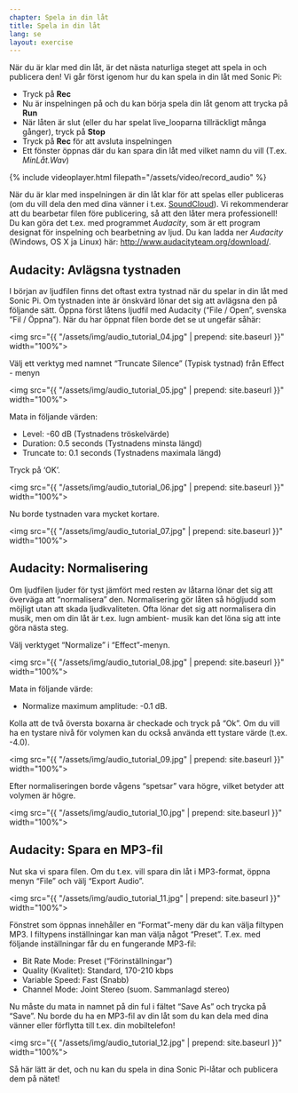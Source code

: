 ```yaml
---
chapter: Spela in din låt
title: Spela in din låt
lang: se
layout: exercise
---
```


När du är klar med din låt, är det nästa naturliga steget att spela in och publicera den! Vi går först igenom hur du kan spela in din låt med Sonic Pi: 

* Tryck på **Rec**
* Nu är inspelningen på och du kan börja spela din låt genom att trycka på **Run**
* När låten är slut (eller du har spelat live_looparna tillräckligt många gånger), tryck på **Stop**
* Tryck på **Rec** för att avsluta inspelningen 
* Ett fönster öppnas där du kan spara din låt med vilket namn du vill (T.ex. *MinLåt.Wav*)

{% include videoplayer.html filepath="/assets/video/record_audio" %}

När du är klar med inspelningen är din låt klar för att spelas eller publiceras (om du vill dela den med dina vänner i t.ex. <a href="http://www.soundcloud.com/mehackit">SoundCloud</a>). Vi rekommenderar att du bearbetar filen före publicering, så att den låter mera professionell! Du kan göra det t.ex. med programmet *Audacity*, som är ett program designat  för inspelning och bearbetning av ljud. Du kan ladda ner *Audacity* (Windows, OS X ja Linux) här: <a href="http://www.audacityteam.org/download/">http://www.audacityteam.org/download/</a>.

## Audacity: Avlägsna tystnaden 

I början av ljudfilen finns det oftast extra tystnad när du spelar in din låt med Sonic Pi. Om tystnaden inte är önskvärd lönar det sig att avlägsna den på följande sätt. Öppna först låtens ljudfil med Audacity (“File / Open”, svenska “Fil / Öppna”). När du har öppnat filen borde det se ut ungefär såhär: 

<img src="{{ "/assets/img/audio_tutorial_04.jpg" | prepend: site.baseurl }}" width="100%">

Välj ett verktyg med namnet “Truncate Silence” (Typisk tystnad) från Effect - menyn 

<img src="{{ "/assets/img/audio_tutorial_05.jpg" | prepend: site.baseurl }}" width="100%">

Mata in följande värden: 

* Level: -60 dB (Tystnadens tröskelvärde)
* Duration: 0.5 seconds (Tystnadens minsta längd)
* Truncate to: 0.1 seconds (Tystnadens maximala längd)

Tryck på ‘OK’. 

<img src="{{ "/assets/img/audio_tutorial_06.jpg" | prepend: site.baseurl }}" width="100%">

Nu borde tystnaden vara mycket kortare. 

<img src="{{ "/assets/img/audio_tutorial_07.jpg" | prepend: site.baseurl }}" width="100%">

## Audacity: Normalisering

Om ljudfilen ljuder för tyst jämfört med resten av låtarna lönar det sig att överväga att “normalisera” den. Normalisering gör låten så högljudd som möjligt utan att skada ljudkvaliteten. Ofta lönar det sig att normalisera din musik, men om din låt är t.ex. lugn ambient- musik kan det löna sig att inte göra nästa steg.

Välj verktyget “Normalize” i “Effect”-menyn. 

<img src="{{ "/assets/img/audio_tutorial_08.jpg" | prepend: site.baseurl }}" width="100%">

Mata in följande värde: 

* Normalize maximum amplitude: -0.1 dB.

Kolla att de två översta boxarna är checkade och tryck på “Ok”. Om du vill ha en tystare nivå för volymen kan du också använda ett tystare värde (t.ex. -4.0).

<img src="{{ "/assets/img/audio_tutorial_09.jpg" | prepend: site.baseurl }}" width="100%">

Efter normaliseringen borde vågens “spetsar” vara högre, vilket betyder att volymen är högre. 

<img src="{{ "/assets/img/audio_tutorial_10.jpg" | prepend: site.baseurl }}" width="100%">

## Audacity: Spara en MP3-fil

Nut ska vi spara filen. Om du t.ex. vill spara din låt i MP3-format, öppna menyn “File” och välj “Export Audio”. 

<img src="{{ "/assets/img/audio_tutorial_11.jpg" | prepend: site.baseurl }}" width="100%">

Fönstret som öppnas innehåller en “Format”-meny där du kan välja filtypen MP3. I filtypens inställningar kan man välja något “Preset”. T.ex. med följande inställningar får du en fungerande MP3-fil: 

* Bit Rate Mode: Preset (“Förinställningar”)
* Quality (Kvalitet): Standard, 170-210 kbps
* Variable Speed: Fast (Snabb)
* Channel Mode: Joint Stereo (suom. Sammanlagd stereo)

Nu måste du mata in namnet på din ful i fältet “Save As” och trycka på “Save”. Nu borde du ha en MP3-fil av din låt  som du kan dela med dina vänner eller förflytta till t.ex. din mobiltelefon!

<img src="{{ "/assets/img/audio_tutorial_12.jpg" | prepend: site.baseurl }}" width="100%">

Så här lätt är det, och nu kan du spela in dina Sonic Pi-låtar och publicera dem på nätet!
